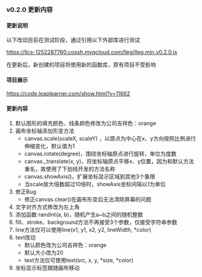 ### v0.2.0 更新内容

#### 更新说明

以下改动目前在测试阶段，通过引用以下外部库进行测试

https://llcs-1252287760.cossh.myqcloud.com/lleg/lleg.min.v0.2.0.js

在更新后，新创建的项目将使用新的函数库，原有项目不受影响

#### 项目展示

https://code.leaplearner.com/show.html?v=11662

#### 更新内容

1. 默认图形的填充颜色、线条颜色修改为公司吉祥色：orange
2. 画布坐标轴添加形变方法
   * canvas.scale(scaleX, scaleY) ，以原点为中心在x、y方向按照比例进行伸缩变化，默认值为1
   * canvas.rotate(degree)，围绕坐标轴原点进行旋转，单位为度数
   * canvas._translate(x, y)，将坐标轴原点平移x、y位置，因为和默认方法重名，故使用了下划线开发的方法名称
   * canvas.showAxis()，扩展坐标显示区域到其他3个象限
   * 当scale放大倍数超过10倍时，showAxis坐标间隔以1为单位
3. 修正Bug
   * 修正canvas.clear()在画布形变后无法清除屏幕的问题
4. 文字对齐方式修改为左上角
5. 添加函数 randint(a, b)，随机产生a~b之间的随机整数
6. fill、stroke、background方法不再接受3个参数，仅接受字符串参数
7. line方法仅可以使用line(x1, y1, x2, y2, lineWidth, *color)
8. text改动
   * 默认颜色改为公司吉祥色：orange
   * 默认大小改为20
   * text方法仅可使用text(src, x, y, *size, *color)
9. 坐标显示标签跟随画布移动

